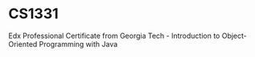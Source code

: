 # CS1331
Edx Professional Certificate from Georgia Tech - Introduction to Object-Oriented Programming with Java

